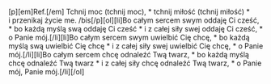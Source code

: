 [p][em]Ref.[/em] Tchnij moc (tchnij moc), * tchnij miłość (tchnij miłość) * i przenikaj życie me. /bis[/p][ol][li]Bo całym sercem swym oddaję Ci cześć, * bo każdą myślą swą oddaję Ci cześć * i z całej siły swej oddaję Ci cześć, * o Panie mój.[/li][li]Bo całym sercem swym uwielbić Cię chcę, * bo każdą myślą swą uwielbić Cię chcę * i z całej siły swej uwielbić Cię chcę, * o Panie mój.[/li][li]Bo całym sercem chcę odnaleźć Twą twarz, * bo każdą myślą chcę odnaleźć Twą twarz * i z całej siły chcę odnaleźć Twą twarz, * o Panie mój, Panie mój.[/li][/ol]
